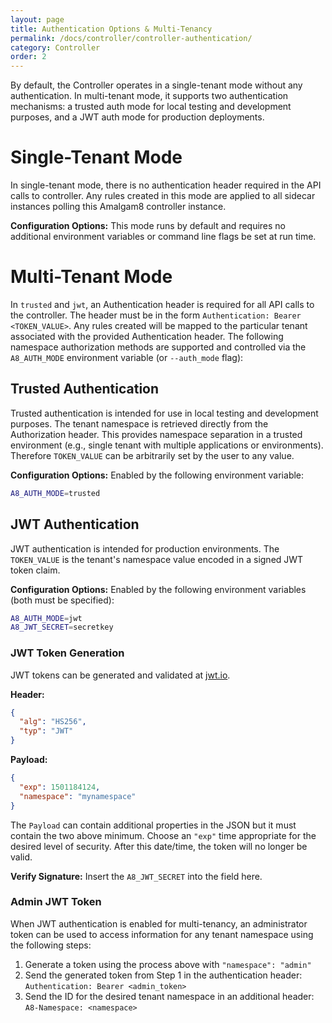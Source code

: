 ```yaml
---
layout: page
title: Authentication Options & Multi-Tenancy
permalink: /docs/controller/controller-authentication/
category: Controller
order: 2
---
```


By default, the Controller operates in a single-tenant mode without
any authentication. In multi-tenant mode, it supports two authentication
mechanisms: a trusted auth mode for local testing and development
purposes, and a JWT auth mode for production deployments.

# Single-Tenant Mode

In single-tenant mode, there is no authentication header required in the
API calls to controller.  Any rules created in this mode are applied to
all sidecar instances polling this Amalgam8 controller instance.

**Configuration Options:** This mode runs by default and requires no
additional environment variables or command line flags be set at run time.

# Multi-Tenant Mode

In `trusted` and `jwt`, an Authentication header is required for all
API calls to the controller.  The header must be in the form
`Authentication: Bearer <TOKEN_VALUE>`.  Any rules created will be mapped
to the particular tenant associated with the provided Authentication header.
The following namespace authorization methods are supported and controlled
via the `A8_AUTH_MODE` environment variable (or `--auth_mode` flag):

## Trusted Authentication

Trusted authentication is intended for use in local testing and development
purposes.  The tenant namespace is retrieved directly from the Authorization
header. This provides namespace separation in a trusted environment (e.g.,
single tenant with multiple applications or environments).  Therefore
`TOKEN_VALUE` can be arbitrarily set by the user to any value.

**Configuration Options:** Enabled by the following environment variable:

```bash
A8_AUTH_MODE=trusted
```

## JWT Authentication

JWT authentication is intended for production environments. The `TOKEN_VALUE`
is the tenant's namespace value encoded in a signed JWT token claim.

**Configuration Options:** Enabled by the following environment variables
(both must be specified):

```bash
A8_AUTH_MODE=jwt
A8_JWT_SECRET=secretkey
```

### JWT Token Generation

JWT tokens can be generated and validated at [jwt.io](https://jwt.io).

**Header:**
```json
{
  "alg": "HS256",
  "typ": "JWT"
}
```

**Payload:**
```json
{
  "exp": 1501184124,
  "namespace": "mynamespace"
}
```
The `Payload` can contain additional properties in the JSON but it must
contain the two above minimum.  Choose an `"exp"` time appropriate for the
desired level of security.  After this date/time, the token will no longer be
valid.

**Verify Signature:** Insert the `A8_JWT_SECRET` into the field here.

### Admin JWT Token

When JWT authentication is enabled for multi-tenancy, an administrator token can
be used to access information for any tenant namespace using the following steps:

1. Generate a token using the process above with `"namespace": "admin"`
2. Send the generated token from Step 1 in the authentication header: `Authentication: Bearer <admin_token>`
3. Send the ID for the desired tenant namespace in an additional header: `A8-Namespace: <namespace>`

